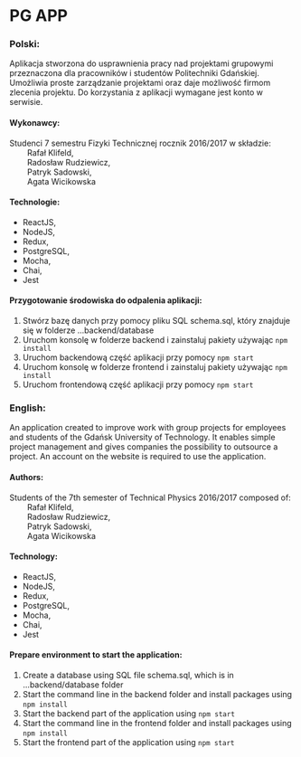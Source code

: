 # PG APP

### Polski:

Aplikacja stworzona do usprawnienia pracy nad projektami grupowymi przeznaczona dla pracowników i studentów Politechniki Gdańskiej. Umożliwia proste zarządzanie projektami oraz daje możliwość firmom zlecenia projektu. Do korzystania z aplikacji wymagane jest konto w serwisie.

#### Wykonawcy:
Studenci 7 semestru Fizyki Technicznej rocznik 2016/2017 w składzie:  
&nbsp;&nbsp;&nbsp;&nbsp;&nbsp;&nbsp;&nbsp;&nbsp;Rafał Klifeld,  
&nbsp;&nbsp;&nbsp;&nbsp;&nbsp;&nbsp;&nbsp;&nbsp;Radosław Rudziewicz,  
&nbsp;&nbsp;&nbsp;&nbsp;&nbsp;&nbsp;&nbsp;&nbsp;Patryk Sadowski,  
&nbsp;&nbsp;&nbsp;&nbsp;&nbsp;&nbsp;&nbsp;&nbsp;Agata Wicikowska  

#### Technologie:
- ReactJS,
- NodeJS,
- Redux,
- PostgreSQL, 
- Mocha,
- Chai,
- Jest


#### Przygotowanie środowiska do odpalenia aplikacji:
1. Stwórz bazę danych przy pomocy pliku SQL schema.sql, który znajduje się w folderze ...backend/database
2. Uruchom konsolę w folderze backend i zainstaluj pakiety używając ```npm install```
3. Uruchom backendową część aplikacji przy pomocy ```npm start```
4. Uruchom konsolę w folderze frontend i zainstaluj pakiety używając ```npm install```
5. Uruchom frontendową część aplikacji przy pomocy ```npm start```
	


### English:

An application created to improve work with group projects for employees and students of the Gdańsk University of Technology. It enables simple project management and gives companies the possibility to outsource a project. An account on the website is required to use the application.

#### Authors:
Students of the 7th semester of Technical Physics 2016/2017 composed of:  
&nbsp;&nbsp;&nbsp;&nbsp;&nbsp;&nbsp;&nbsp;&nbsp;Rafał Klifeld,  
&nbsp;&nbsp;&nbsp;&nbsp;&nbsp;&nbsp;&nbsp;&nbsp;Radosław Rudziewicz,  
&nbsp;&nbsp;&nbsp;&nbsp;&nbsp;&nbsp;&nbsp;&nbsp;Patryk Sadowski,  
&nbsp;&nbsp;&nbsp;&nbsp;&nbsp;&nbsp;&nbsp;&nbsp;Agata Wicikowska

#### Technology:
- ReactJS,
- NodeJS,
- Redux,
- PostgreSQL, 
- Mocha,
- Chai,
- Jest

#### Prepare environment to start the application:
1. Create a database using SQL file schema.sql, which is in  ...backend/database folder
2. Start the command line in the backend folder and install packages using ```npm install```
3. Start the backend part of the application using ```npm start```
4. Start the command line in the frontend folder and install packages using ```npm install```
5. Start the frontend part of the application using ```npm start```
